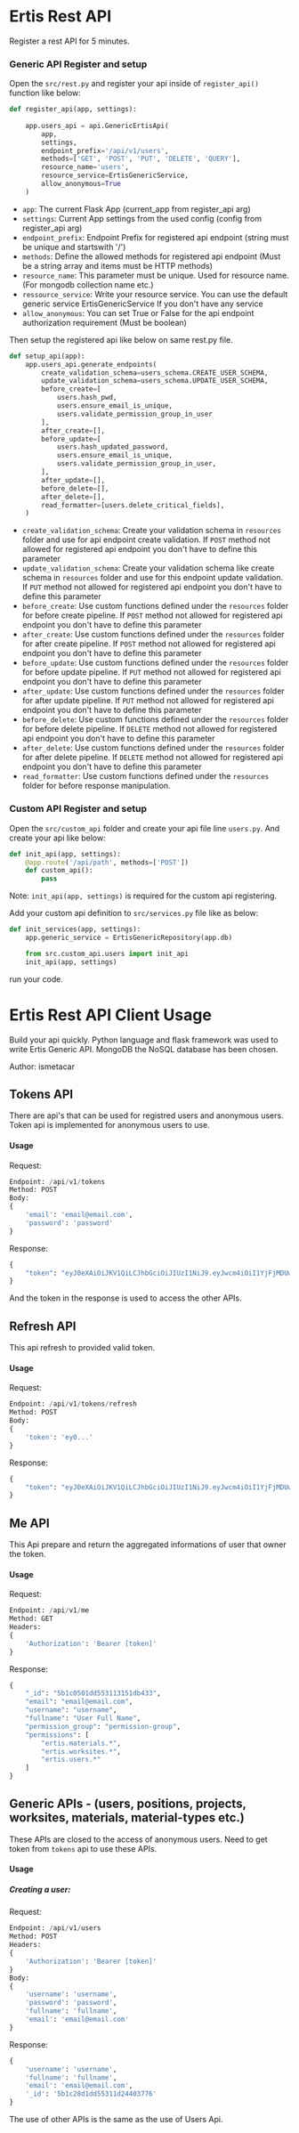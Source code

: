 # Ertis Rest API
Register a rest API for 5 minutes. 

### Generic API Register and setup

Open the `src/rest.py` and register your api inside of `register_api()` function like below:

```python
def register_api(app, settings):
    
    app.users_api = api.GenericErtisApi(
        app,
        settings,
        endpoint_prefix='/api/v1/users',
        methods=['GET', 'POST', 'PUT', 'DELETE', 'QUERY'],
        resource_name='users',
        resource_service=ErtisGenericService,
        allow_anonymous=True
    )

```
- `app`: The current Flask App (current_app from register_api arg)
- `settings`: Current App settings from the used config (config from register_api arg)
- `endpoint_prefix`: Endpoint Prefix for registered api endpoint (string must be unique and startswith '/')
- `methods`: Define the allowed methods for registered api endpoint (Must be a string array and items must be HTTP methods)
- `resource_name`: This parameter must be unique. Used for resource name. (For mongodb collection name etc.)
- `ressource_service`: Write your resource service. You can use the default generic service ErtisGenericService If you don't have any service
- `allow_anonymous`: You can set True or False for the api endpoint authorization requirement (Must be boolean)


Then setup the registered api like below on same rest.py file.

```python
def setup_api(app):
    app.users_api.generate_endpoints(
        create_validation_schema=users_schema.CREATE_USER_SCHEMA,
        update_validation_schema=users_schema.UPDATE_USER_SCHEMA,
        before_create=[
            users.hash_pwd,
            users.ensure_email_is_unique,
            users.validate_permission_group_in_user
        ],
        after_create=[],
        before_update=[
            users.hash_updated_password,
            users.ensure_email_is_unique,
            users.validate_permission_group_in_user,
        ],
        after_update=[],
        before_delete=[],
        after_delete=[],
        read_formatter=[users.delete_critical_fields],
    )
```
- `create_validation_schema`: Create your validation schema in `resources` folder and use for api endpoint create validation.
If `POST` method not allowed for registered api endpoint you don't have to define this parameter
- `update_validation_schema`: Create your validation schema like create schema in `resources` folder and use for this endpoint update validation.
If `PUT` method not allowed for registered api endpoint you don't have to define this parameter 
- `before_create`: Use custom functions defined under the `resources` folder for before create pipeline. 
If `POST` method not allowed for registered api endpoint you don't have to define this parameter 
- `after_create`: Use custom functions defined under the `resources` folder for after create pipeline. 
If `POST` method not allowed for registered api endpoint you don't have to define this parameter
- `before_update`: Use custom functions defined under the `resources` folder for before update pipeline. 
If `PUT` method not allowed for registered api endpoint you don't have to define this parameter
- `after_update`: Use custom functions defined under the `resources` folder for after update pipeline. 
If `PUT` method not allowed for registered api endpoint you don't have to define this parameter
- `before_delete`: Use custom functions defined under the `resources` folder for before delete pipeline. 
If `DELETE` method not allowed for registered api endpoint you don't have to define this parameter
- `after_delete`: Use custom functions defined under the `resources` folder for after delete pipeline. 
If `DELETE` method not allowed for registered api endpoint you don't have to define this parameter
- `read_formatter`: Use custom functions defined under the `resources` folder for before response manipulation.

### Custom API Register and setup

Open the `src/custom_api` folder and create your api file line `users.py`. And create your api like below:

```python
def init_api(app, settings):
    @app.route('/api/path', methods=['POST'])
    def custom_api():
        pass
```

Note: `init_api(app, settings)` is required for the custom api registering. 

Add your custom api definition to `src/services.py` file like as below:

```python
def init_services(app, settings):
    app.generic_service = ErtisGenericRepository(app.db)

    from src.custom_api.users import init_api
    init_api(app, settings)

``` 

run your code. 



# Ertis Rest API Client Usage

Build your api quickly. Python language and flask framework was used to write Ertis Generic API. MongoDB the NoSQL database has been chosen. 

Author: ismetacar

## Tokens API

There are api's that can be used for registred users and anonymous users. Token api is implemented for anonymous users to use.

#### Usage

Request:
```python
Endpoint: /api/v1/tokens
Method: POST
Body:
{
    'email': 'email@email.com',
    'password': 'password'
}
```
Response:

```python
{
    "token": "eyJ0eXAiOiJKV1QiLCJhbGciOiJIUzI1NiJ9.eyJwcm4iOiI1YjFjMDUwMWRkNTUzMTEzMTUxZGI0MzMiLCJleHAiOjE1Mjg1Njk1NzksImp0aSI6IjViMWMxYjY3ZGQ1NTMxMTk0OTlmMTUxYiIsImlhdCI6MTUyODU2ODY3OX0.Edg8gTxDmMOC3E5IvPfH3QDzebNlmbzKvAsVO8d4UMY"
}
```

And the token in the response is used to access the other APIs.

## Refresh API
This api refresh to provided valid token.

#### Usage
Request:
```python
Endpoint: /api/v1/tokens/refresh
Method: POST
Body:
{
    'token': 'ey0...'
}
```

Response:
```python
{
    "token": "eyJ0eXAiOiJKV1QiLCJhbGciOiJIUzI1NiJ9.eyJwcm4iOiI1YjFjMDUwMWRkNTUzMTEzMTUxZGI0MzMiLCJleHAiOjE1Mjg1Njk1NzksImp0aSI6IjViMWMxYjY3ZGQ1NTMxMTk0OTlmMTUxYiIsImlhdCI6MTUyODU2ODY3OX0.Edg8gTxDmMOC3E5IvPfH3QDzebNlmbzKvAsVO8d4UMY"
}
```


## Me API
This Api prepare and return the aggregated informations of user that owner the token.

#### Usage

Request:
```python
Endpoint: /api/v1/me
Method: GET
Headers: 
{
    'Authorization': 'Bearer [token]'
}
```

Response:
```python
{
    "_id": "5b1c0501dd553113151db433",
    "email": "email@email.com",
    "username": "username",
    "fullname": "User Full Name",
    "permission_group": "permission-group",
    "permissions": [
        "ertis.materials.*",
        "ertis.worksites.*",
        "ertis.users.*"
    ]
}
```

## Generic APIs - (users, positions, projects, worksites, materials, material-types etc.)

These APIs are closed to the access of anonymous users. Need to get token from `tokens` api to use these APIs.

#### Usage
##### Creating a user:
Request:
```python
Endpoint: /api/v1/users
Method: POST
Headers:
{
    'Authorization': 'Bearer [token]'
}
Body:
{
    'username': 'username',
    'password': 'password',
    'fullname': 'fullname',
    'email': 'email@email.com'
}
```

Response: 
```python
{
    'username': 'username',
    'fullname': 'fullname',
    'email': 'email@email.com',
    '_id': '5b1c28d1dd55311d24403776'
}
```

The use of other APIs is the same as the use of Users Api.
